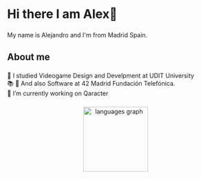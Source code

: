 <h1 align="left"> Hi there I am Alex👋</h1>

###

<p align="left">My name is Alejandro and I'm from Madrid Spain.</p>


###

<h2 align="left">About me</h2>

###

<p align="left">🌱 I studied Videogame Design and Develpment at UDIT University<br>📚 📖 And also Software at 42 Madrid Fundación Telefónica.<br>🔭 I’m currently working on Qaracter</p>



<!--
**AlexHernOnt/AlexHernOnt** is a ✨ _special_ ✨ repository because its `README.md` (this file) appears on your GitHub profile.

Here are some ideas to get you started:


- 🌱 I’m currently learning ...
- 👯 I’m looking to collaborate on ...
- 🤔 I’m looking for help with ...
- 💬 Ask me about ...
- 📫 How to reach me: ...
- 😄 Pronouns: ...
- ⚡ Fun fact: ...
-->

###

<div align="center">
  <img src="https://github-readme-stats.vercel.app/api/top-langs?username=AlexHernOnt&locale=en&hide_title=false&layout=compact&card_width=320&langs_count=5&theme=dracula&hide_border=false&order=2" height="150" alt="languages graph"  />
</div>
